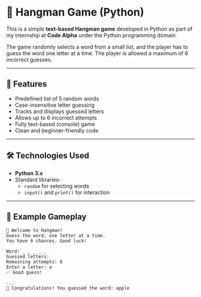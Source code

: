 # 🎯 Hangman Game (Python)

This is a simple **text-based Hangman game** developed in Python as part of my internship at **Code Alpha** under the Python programming domain.

The game randomly selects a word from a small list, and the player has to guess the word one letter at a time. The player is allowed a maximum of 6 incorrect guesses.

---

## 🧠 Features

- Predefined list of 5 random words
- Case-insensitive letter guessing
- Tracks and displays guessed letters
- Allows up to 6 incorrect attempts
- Fully text-based (console) game
- Clean and beginner-friendly code

---

## 🛠️ Technologies Used

- **Python 3.x**
- Standard libraries:
  - `random` for selecting words
  - `input()` and `print()` for interaction

---

## 📸 Example Gameplay

```plaintext
🎯 Welcome to Hangman!
Guess the word, one letter at a time.
You have 6 chances. Good luck!

Word: _ _ _ _ _
Guessed letters:
Remaining attempts: 6
Enter a letter: a
✅ Good guess!

...
🎉 Congratulations! You guessed the word: apple
